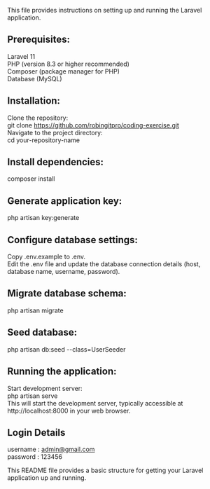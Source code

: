 This file provides instructions on setting up and running the Laravel application.

## Prerequisites:
Laravel 11 <br>
PHP (version 8.3 or higher recommended) <br>
Composer (package manager for PHP) <br>
Database (MySQL) <br>

## Installation:

Clone the repository:<br>
git clone https://github.com/robingitpro/coding-exercise.git <br>
Navigate to the project directory: <br>
cd your-repository-name

## Install dependencies:
composer install <br>
## Generate application key: 
php artisan key:generate
## Configure database settings:
Copy .env.example to .env.<br>
Edit the .env file and update the database connection details (host, database name, username, password).


## Migrate database schema:

php artisan migrate

## Seed database:
php artisan db:seed --class=UserSeeder

## Running the application:

Start development server: <br>
php artisan serve <br>
This will start the development server, typically accessible at http://localhost:8000 in your web browser.

## Login Details
username : admin@gmail.com <br>
password : 123456

This README file provides a basic structure for getting your Laravel application up and running.

